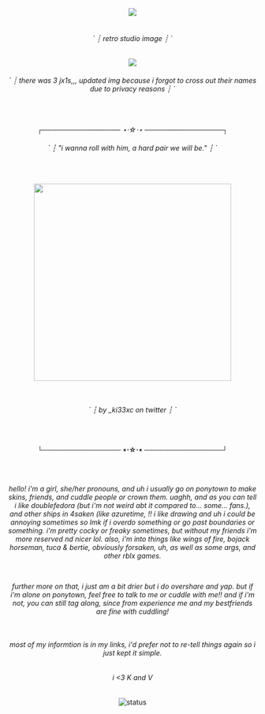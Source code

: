 <div align="center">
  <img src="https://readme-typing-svg.herokuapp.com?font=Fira+Code&size=22&pause=1000&color=CACACA&center=true&vCenter=true&width=500&lines=hope+you+like+my+profile+lolz;check+links+^^"/>
</div>
<br>

<!-- this stupid shit -->

<div align="center">
  <i><h6> ` ┊ retro studio image ┊ ` </h6></i>
</div>

<p align="center"> <img src="https://files.catbox.moe/t9dyy8.png"></p>  

<div align="center">
  <i><h6> ` ┊ there was 3 jx1s,,, updated img because i forgot to cross out their names due to privacy reasons ┊ ` </h6></i>
</div>
<br>
<br>

<div align="center">
  <i> ┌──────────────── ⋆⋅☆⋅⋆ ────────────────┐ </i>
</div>

<!-- image & border -->

<div align="center">
  <i><h6> ` ┆ "i wanna roll with him, a hard pair we will be." ┆ ` </h6></i>
</div>
<br>
<p align="center"> <img src="https://pbs.twimg.com/media/GmZDzWKaQAA1xnt?format=jpg&name=large" width="400"></p>
<br>
<div align="center">
  <i><h6> ` ┆ by _ki33xc on twitter ┆ ` </h6></i>
</div>
<br>
<p align="center"><b> └──────────────── ⋆⋅☆⋅⋆ ────────────────┘</b></p>
<br>
<br>

<!-- introduction -->

<p align="center"><i> hello! i'm a girl, she/her pronouns, and uh i usually go on ponytown to make skins, friends, and cuddle people or crown them. uaghh, and as you can tell i like doublefedora (but i'm not weird abt it compared to... some... fans.), and other ships in 4saken (like azuretime, !! i like drawing and uh i could be annoying sometimes so lmk if i overdo something or go past boundaries or something. i'm pretty cocky or freaky sometimes, but without my friends i'm more reserved nd nicer lol. also, i'm into things like wings of fire, bojack horseman, tuca & bertie,  obviously forsaken, uh, as well as some args, and other rblx games.</i></p>
<br>
<p align="center"><i> further more on that, i just am a bit drier but i do overshare and yap. but if i'm alone on ponytown, feel free to talk to me or cuddle with me!! and if i'm not, you can still tag along, since from experience me and my bestfriends are fine with cuddling!</i></p>
<br>

<!-- final messages -->

<div align="center">
  <i><h6> most of my informtion is in my links, i'd prefer not to re-tell things again so i just kept it simple. </h6></i>
</div>
<div align="center">
  <i><h6> i <3 K and V </h6></i>
</div>

<!-- below is text thingy -->

<div align="center">
  
![status](https://img.shields.io/badge/loves-chance-%23CACACA?style=flat-square)
</div>
